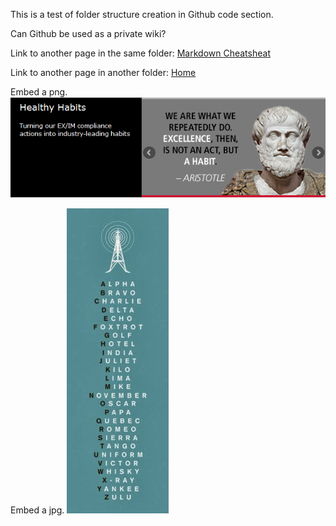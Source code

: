 This is a test of folder structure creation in Github code section.

Can Github be used as a private wiki?

Link to another page in the same folder:  [Markdown Cheatsheat](markdown-cheatsheet.md)

Link to another page in another folder: [Home](../README.md)

Embed a png.  ![quote](Aristotle-quote.PNG "Aristotle didn't say this, but he gets credit anyway")

Embed a jpg.  ![Telephony Alphabet](Alfabeto.jpg)
